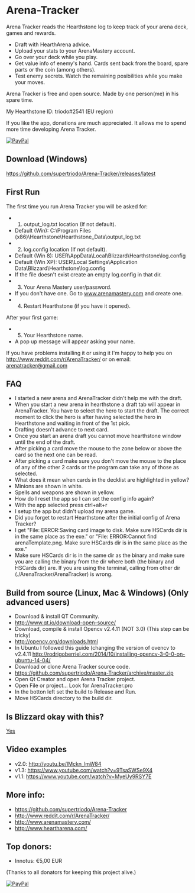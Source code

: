 # Arena-Tracker
Arena Tracker reads the Hearthstone log to keep track of your arena deck, games and rewards.
* Draft with HearthArena advice.
* Upload your stats to your ArenaMastery account.
* Go over your deck while you play.
* Get value info of enemy's hand. Cards sent back from the board, spare parts or the coin (among others).
* Test enemy secrets. Watch the remaining posibilities while you make your moves.

Arena Tracker is free and open source. Made by one person(me) in his spare time.

My Hearthstone ID: triodo#2541 (EU region)

If you like the app, donations are much appreciated. It allows me to spend more time developing Arena Tracker.

[![PayPal](https://www.paypalobjects.com/en_US/i/btn/btn_donate_SM.gif)](https://www.paypal.com/cgi-bin/webscr?cmd=_donations&business=triodo%40gmail%2ecom&lc=GB&item_name=Arena%20Tracker&currency_code=EUR&bn=PP%2dDonationsBF%3abtn_donate_LG%2egif%3aNonHosted)


## Download (Windows)
https://github.com/supertriodo/Arena-Tracker/releases/latest


## First Run
The first time you run Arena Tracker you will be asked for:

* 1) output_log.txt location (If not default).
 * Default (Win): C:\Program Files (x86)\Hearthstone\Hearthstone_Data\output_log.txt
* 2) log.config location (If not default).
 * Default (Win 8): USER\AppData\Local\Blizzard\Hearthstone\log.config
 * Default (Win XP): USER\Local Settings\Application Data\Blizzard\Hearthstone\log.config
 * If the file doesn't exist create an empty log.config in that dir.
* 3) Your Arena Mastery user/password.
 * If you don't have one. Go to www.arenamastery.com and create one. 
* 4) Restart Hearthstone (if you have it opened).

After your first game:
* 5) Your Hearthstone name.
 * A pop up message will appear asking your name.

If you have problems installing it or using it I'm happy to help you on
http://www.reddit.com/r/ArenaTracker/
or on email: arenatracker@gmail.com


## FAQ
* I started a new arena and ArenaTracker didn't help me with the draft.
 * When you start a new arena in hearthstone a draft tab will appear in ArenaTracker. You have to select the hero to start the draft. The correct moment to click the hero is after having selected the hero in Hearthstone and waiting in front of the 1st pick.
* Drafting doesn't advance to next card.
 * Once you start an arena draft you cannot move hearthstone window until the end of the draft.
 * After picking a card move the mouse to the zone below or above the card so the next one can be read.
 * After picking a card make sure you don't move the mouse to the place of any of the other 2 cards or the program can take any of those as selected.
* What does it mean when cards in the decklist are highlighted in yellow?
 * Minions are shown in white.
 * Spells and weapons are shown in yellow.
* How do I reset the app so I can set the config info again?
 * With the app selected press ctrl+alt+r
* I setup the app but didn't upload my arena game.
 * Did you forget to restart Hearthstone after the initial config of Arena Tracker?
* I get "File: ERROR:Saving card image to disk. Make sure HSCards dir is in the same place as the exe." or "File: ERROR:Cannot find arenaTemplate.png. Make sure HSCards dir is in the same place as the exe."
 * Make sure HSCards dir is in the same dir as the binary and make sure you are calling the binary from the dir where both (the binary and HSCards dir) are. If you are using the terminal, calling from other dir (./ArenaTracker/ArenaTracker) is wrong.


## Build from source (Linux, Mac & Windows) (Only advanced users)
* Download & install QT Community.
 * http://www.qt.io/download-open-source/
* Download, compile & install Opencv v2.4.11 (NOT 3.0) (This step can be tricky)
 * http://opencv.org/downloads.html
 * In Ubuntu I followed this guide (changing the version of ovencv to v2.4.11
   http://rodrigoberriel.com/2014/10/installing-opencv-3-0-0-on-ubuntu-14-04/
* Download or clone Arena Tracker source code.
 * https://github.com/supertriodo/Arena-Tracker/archive/master.zip
* Open Qt Creator and open Arena Tracker project.
 * Open File or project... Look for ArenaTracker.pro
* In the botton left set the build to Release and Run.
* Move HSCards directory to the build dir.


## Is Blizzard okay with this?
[Yes](https://twitter.com/bdbrode/status/511151446038179840)  


## Video examples
* v2.0: http://youtu.be/IMckn_lmW84
* v1.3: https://www.youtube.com/watch?v=9TsaSWSe9X4
* v1.1: https://www.youtube.com/watch?v=MyeUy9RSY7E


## More info:
* https://github.com/supertriodo/Arena-Tracker
* http://www.reddit.com/r/ArenaTracker/
* http://www.arenamastery.com/
* http://www.heartharena.com/


## Top donors:
* Innotus: €5,00 EUR
 
(Thanks to all donators for keeping this project alive.)

[![PayPal](https://www.paypalobjects.com/en_US/i/btn/btn_donate_SM.gif)](https://www.paypal.com/cgi-bin/webscr?cmd=_donations&business=triodo%40gmail%2ecom&lc=GB&item_name=Arena%20Tracker&currency_code=EUR&bn=PP%2dDonationsBF%3abtn_donate_LG%2egif%3aNonHosted)
